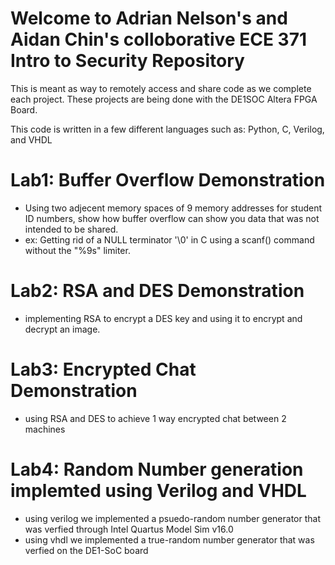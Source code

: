 # Welcome to Adrian Nelson's and Aidan Chin's colloborative ECE 371 Intro to Security Repository
This is meant as way to remotely access and share code as we complete each project. These projects are being done with the DE1SOC Altera FPGA Board. 

This code is written in a few different languages such as: Python, C, Verilog, and VHDL

# Lab1: Buffer Overflow Demonstration
* Using two adjecent memory spaces of 9 memory addresses for student ID numbers, show how buffer overflow can show you data that was not intended to be shared. 
* ex: Getting rid of a NULL terminator '\0' in C using a scanf() command without the "%9s" limiter.

# Lab2: RSA and DES Demonstration
* implementing RSA to encrypt a DES key and using it to encrypt and decrypt an image.

# Lab3: Encrypted Chat Demonstration
* using RSA and DES to achieve 1 way encrypted chat between 2 machines

# Lab4: Random Number generation implemted using Verilog and VHDL
* using verilog we implemented a psuedo-random number generator that was verfied through Intel Quartus Model Sim v16.0
* using vhdl we implemented a true-random number generator that was verfied on the DE1-SoC board

